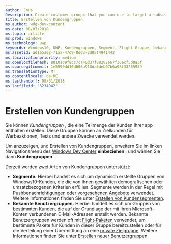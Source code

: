 ```yaml
---
author: JnHs
Description: Create customer groups that you can use to target a subset of your app's customer base for promotions, testing, or other purposes.
title: Erstellen von Kundengruppen
ms.author: wdg-dev-content
ms.date: 08/07/2018
ms.topic: article
ms.prod: windows
ms.technology: uwp
keywords: Windows10, UWP, Kundengruppen, Segment, Flight-Gruppe, bekannte Benutzergruppe
ms.assetid: ad1a5a02-71aa-47d9-8d03-2d85f4941442
ms.localizationpriority: medium
ms.openlocfilehash: 88101d9f8cc7ca40d37f88202667f36ecf5d8a3f
ms.sourcegitcommit: 1e5590dd10d606a910da6deb67b6a98f33235959
ms.translationtype: MT
ms.contentlocale: de-DE
ms.lasthandoff: 08/31/2018
ms.locfileid: "3234942"
---
```

# <a name="create-customer-groups"></a>Erstellen von Kundengruppen

Sie können *Kundengruppen* , die eine Teilmenge der Kunden Ihrer app enthalten erstellen. Diese Gruppen können an Zielkunden für Werbeaktionen, Tests und andere Zwecke verwendet werden.

Um anzuzeigen, und Erstellen von Kundengruppen, erweitern Sie im linken Navigationsmenü des [Windows Dev Center](https://partner.microsoft.com/dashboard) **einbeziehen** , und wählen Sie dann **Kundengruppen**.

Derzeit werden zwei Arten von Kundengruppen unterstützt:

- **Segmente.** Hierbei handelt es sich um dynamisch erstellte Gruppen von Windows10-Kunden, die die von Ihnen gewählten demografischen oder umsatzbezogenen Kriterien erfüllen. Segmente werden in der Regel mit [Pushbenachrichtigungen](send-push-notifications-to-your-apps-customers.md) oder [vorgesehenen Angebote](use-targeted-offers-to-maximize-engagement-and-conversions.md) verwendet. Weitere Informationen finden Sie unter [Erstellen von Kundensegmenten](create-customer-segments.md).
- **Bekannte Benutzergruppen.** Hierbei handelt es sich um Gruppen von bestimmten Kunden, die auf der Grundlage der mit ihren Microsoft-Konten verbundenen E-Mail-Adressen erstellt werden. Bekannte Benutzergruppen werden oft mit [Flight-Paketen](package-flights.md) verwendet, um bestimmte Pakete für Kunden in dieser Gruppe bereitzustellen oder für die Verteilung einer Übermittlung an eine [private Zielgruppe](choose-visibility-options.md#audience). Weitere Informationen finden Sie unter [Erstellen neuer Benutzergruppen](create-known-user-groups.md).
